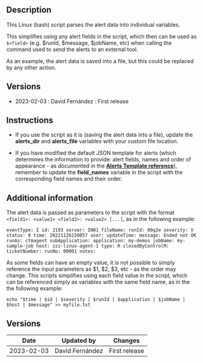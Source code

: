 ## Description

This Linux (bash) script parses the alert data into individual variables.

This simplifies using any alert fields in the script, which then can be used as `$<field>` (e.g. $runId, $message, $jobName, etc) when calling the command used to send the alerts to an external tool.

As an example, the alert data is saved into a file, but this could be replaced by any other action.

## Versions

- 2023-02-03 : David Fernández : First release

## Instructions

- If you use the script as it is (saving the alert data into a file), update the **alerts_dir** and **alerts_file** variables with your custom file location.

- If you have modified the default JSON template for alerts (which determines the information to provide: alert fields, names and order of appearance - as documented in the [**Alerts Template reference**](https://docs.bmc.com/docs/saas-api/alerts-template-reference-1144242602.html)), remember to update the **field_names** variable in the script with the corresponding field names and their order.

## Additional information

The alert data is passed as parameters to the script with the format `<field1>: <value1> <field2>: <value2> [...]`, as in the following example:

    eventType: I id: 2193 server: IN01 fileName: runId: 00q2e severity: V status: 0 time: 20221126150057 user: updateTime: message: Ended not OK runAs: ctmagent subApplication: application: my-demos jobName: my-sample-job host: zzz-linux-agent-1 type: R closedByControlM: ticketNumber: runNo: 00001 notes:

As some fields can have an empty value, it is not possible to simply reference the input parameters as $1, $2, $3, etc - as the order may change. This scripts simplifies using each field value in the script, which can be referenced simply as variables with the same field name, as in the the following example:

    echo "$time | $id | $severity | $runId | $application | $jobName | $host | $message" >> myfile.txt

## Versions

| Date | Updated by | Changes |
| - | - | - |
| 2023-02-03 | David Fernández | First release |